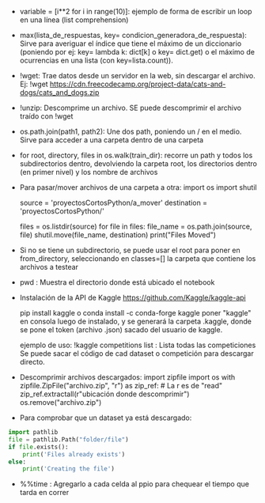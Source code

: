 - variable = [i**2 for i in range(10)]: ejemplo de forma de escribir un loop en una línea (list comprehension)

- max(lista_de_respuestas, key= condicion_generadora_de_respuesta): Sirve para averiguar el índice que tiene el máximo de un diccionario (poniendo por ej: key= lambda k: dict[k] o key= dict.get) o el máximo de ocurrencias en una lista (con key=lista.count)). 

- !wget: Trae datos desde un servidor en la web, sin descargar el archivo. Ej: !wget https://cdn.freecodecamp.org/project-data/cats-and-dogs/cats_and_dogs.zip
- !unzip: Descomprime un archivo. SE puede descomprimir el archivo traído con !wget
- os.path.join(path1, path2): Une dos path, poniendo un / en el medio. Sirve para acceder a una carpeta dentro de una carpeta
- for root, directory, files in os.walk(train_dir): recorre un path y todos los subdirectorios dentro, devolviendo la carpeta root, los directorios dentro (en primer nivel) y los nombre de archivos

- Para pasar/mover archivos de una carpeta a otra:
    import os
    import shutil

    source = 'proyectosCortosPython/a_mover'
    destination = 'proyectosCortosPython/'

    files = os.listdir(source)
    for file in files:
        file_name = os.path.join(source, file)
        shutil.move(file_name, destination)
    print("Files Moved")
- Si no se tiene un subdirectorio, se puede usar el root para poner en from_directory, seleccionando en classes=[] la carpeta que contiene los archivos a testear

- pwd : Muestra el directorio donde está ubicado el notebook

- Instalación de la API de Kaggle
    https://github.com/Kaggle/kaggle-api

    pip install kaggle o conda install -c conda-forge kaggle
    poner "kaggle" en consola luego de instalado, y se generará la carpeta .kaggle, donde se pone el token (archivo .json) sacado del usuario de kaggle.

    ejemplo de uso:
    !kaggle competitions list : Lista todas las competiciones
    Se puede sacar el código de cad dataset o competición para descargar directo.

- Descomprimir archivos descargados:
    import zipfile
    import os
    with zipfile.ZipFile("archivo.zip", "r") as zip_ref:                # La r es de "read"
        zip_ref.extractall(r"ubicación donde descomprimir")
    os.remove("archivo.zip")

- Para comprobar que un dataset ya está descargado:
```python
import pathlib
file = pathlib.Path("folder/file")
if file.exists():
    print('Files already exists')
else:
    print('Creating the file')
```

- %%time : Agregarlo a cada celda al ppio para chequear el tiempo que tarda en correr